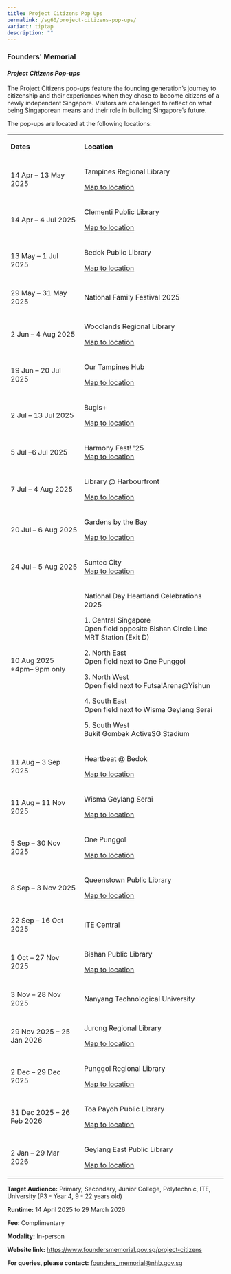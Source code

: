 ```yaml
---
title: Project Citizens Pop Ups
permalink: /sg60/project-citizens-pop-ups/
variant: tiptap
description: ""
---
```

<h3>Founders' Memorial</h3>
<h4><em>Project Citizens Pop-ups</em></h4>
<p>The Project Citizens pop-ups feature the founding generation’s journey
to citizenship and their experiences when they chose to become citizens
of a newly independent Singapore. Visitors are challenged to reflect on
what being Singaporean means and their role in building Singapore’s future.</p>
<p>The pop-ups are located at the following locations:</p>
<table style="minWidth: 50px">
<colgroup>
<col>
<col>
</colgroup>
<tbody>
<tr>
<td rowspan="1" colspan="1">
<p><strong>Dates</strong>
</p>
</td>
<td rowspan="1" colspan="1">
<p><strong>Location&nbsp;</strong>
</p>
</td>
</tr>
<tr>
<td rowspan="1" colspan="1">
<p>14&nbsp;Apr – 13 May 2025</p>
</td>
<td rowspan="1" colspan="1">
<p>Tampines Regional Library</p>
<p><a href="https://maps.app.goo.gl/FnVYZ8iYQTRsMY1ZA" class="Hyperlink SCXW209226171 BCX0" rel="noreferrer noopener" target="_blank"><u>Map to location</u></a>
</p>
</td>
</tr>
<tr>
<td rowspan="1" colspan="1">
<p>14 Apr – 4 Jul 2025</p>
</td>
<td rowspan="1" colspan="1">
<p>Clementi Public Library&nbsp;</p>
<p><a href="https://maps.app.goo.gl/obix8Z99jNtezeHdA" class="Hyperlink SCXW223587076 BCX0" rel="noreferrer noopener" target="_blank"><u>Map to location</u></a>
</p>
</td>
</tr>
<tr>
<td rowspan="1" colspan="1">
<p>13 May – 1 Jul 2025</p>
</td>
<td rowspan="1" colspan="1">
<p>Bedok Public Library&nbsp;</p>
<p><a href="https://maps.app.goo.gl/B52J8q18vLWHhWeB6" class="Hyperlink SCXW161668891 BCX0" rel="noreferrer noopener" target="_blank"><u>Map to location</u></a>
</p>
</td>
</tr>
<tr>
<td rowspan="1" colspan="1">
<p>29 May –&nbsp;31 May 2025</p>
</td>
<td rowspan="1" colspan="1">
<p>National Family Festival 2025</p>
</td>
</tr>
<tr>
<td rowspan="1" colspan="1">
<p>2 Jun – 4 Aug 2025</p>
</td>
<td rowspan="1" colspan="1">
<p>Woodlands Regional Library&nbsp;</p>
<p><a href="https://maps.app.goo.gl/GMiQfQNbt8kACWtTA" class="Hyperlink SCXW214411515 BCX0" rel="noreferrer noopener" target="_blank"><u>Map to location</u></a>
</p>
</td>
</tr>
<tr>
<td rowspan="1" colspan="1">
<p>19 Jun – 20 Jul 2025</p>
</td>
<td rowspan="1" colspan="1">
<p>Our Tampines Hub&nbsp;</p>
<p><a href="https://maps.app.goo.gl/sUpMqK1ecHLUTfWZ9" class="Hyperlink SCXW123579494 BCX0" rel="noreferrer noopener" target="_blank"><u>Map to location</u></a>
</p>
</td>
</tr>
<tr>
<td rowspan="1" colspan="1">
<p>2 Jul&nbsp;– 13 Jul 2025</p>
</td>
<td rowspan="1" colspan="1">
<p>Bugis+&nbsp;</p>
<p><a href="https://maps.app.goo.gl/aJwpES2dici19x8D9" class="Hyperlink SCXW123579494 BCX0" rel="noreferrer noopener" target="_blank"><u>Map to location</u></a>
</p>
</td>
</tr>
<tr>
<td rowspan="1" colspan="1">
<p>5 Jul&nbsp;–6 Jul 2025</p>
</td>
<td rowspan="1" colspan="1">
<p>Harmony Fest! '25
<br><a href="https://maps.app.goo.gl/KLy96GrhwrWUguMG6" class="Hyperlink SCXW179026207 BCX0" rel="noreferrer noopener" target="_blank"><u>Map to location</u></a>
</p>
</td>
</tr>
<tr>
<td rowspan="1" colspan="1">
<p>7 Jul – 4 Aug 2025</p>
</td>
<td rowspan="1" colspan="1">
<p>Library @ Harbourfront</p>
<p><a href="https://maps.app.goo.gl/QycQ9E3u2mXMdnBDA" class="Hyperlink SCXW179026207 BCX0" rel="noreferrer noopener" target="_blank"><u>Map to location</u></a>
</p>
</td>
</tr>
<tr>
<td rowspan="1" colspan="1">
<p>20 Jul – 6 Aug&nbsp;2025</p>
</td>
<td rowspan="1" colspan="1">
<p>Gardens by the Bay&nbsp;</p>
<p><a href="https://maps.app.goo.gl/oqwR8ySPoY5ugR1RA" class="Hyperlink SCXW221931712 BCX0" rel="noreferrer noopener" target="_blank"><u>Map to location</u></a>
</p>
</td>
</tr>
<tr>
<td rowspan="1" colspan="1">
<p>24 Jul –&nbsp;5 Aug 2025</p>
</td>
<td rowspan="1" colspan="1">
<p>Suntec City
<br><a href="https://maps.app.goo.gl/dEFdmJYYpEXpBjN3A" rel="noopener noreferrer nofollow" target="_blank"><u>Map to location</u></a>
</p>
</td>
</tr>
<tr>
<td rowspan="1" colspan="1">
<p>10 Aug 2025
<br>*4pm–&nbsp;9pm only</p>
</td>
<td rowspan="1" colspan="1">
<p>National Day Heartland Celebrations 2025</p>
<p>1. Central Singapore
<br>Open field opposite Bishan Circle Line MRT Station (Exit D)</p>
<p>2. North East
<br>Open field next to One Punggol</p>
<p>3. North West
<br>Open field next to FutsalArena@Yishun</p>
<p>4. South East
<br>Open field next to Wisma Geylang Serai</p>
<p>5. South West
<br>Bukit Gombak ActiveSG Stadium</p>
</td>
</tr>
<tr>
<td rowspan="1" colspan="1">
<p>11 Aug – 3 Sep 2025</p>
</td>
<td rowspan="1" colspan="1">
<p>Heartbeat @ Bedok&nbsp;</p>
<p><a href="https://maps.app.goo.gl/4ti3Qj1i1PWAemSC6" class="Hyperlink SCXW69394323 BCX0" rel="noreferrer noopener" target="_blank"><u>Map to location</u></a>
</p>
</td>
</tr>
<tr>
<td rowspan="1" colspan="1">
<p>11 Aug – 11 Nov 2025</p>
</td>
<td rowspan="1" colspan="1">
<p>Wisma Geylang Serai&nbsp;</p>
<p><a href="https://maps.app.goo.gl/11941BfpFJrtJ52c6" class="Hyperlink SCXW186883329 BCX0" rel="noreferrer noopener" target="_blank"><u>Map to location</u></a>
</p>
</td>
</tr>
<tr>
<td rowspan="1" colspan="1">
<p>5 Sep&nbsp;– 30 Nov 2025</p>
</td>
<td rowspan="1" colspan="1">
<p>One Punggol</p>
<p><a href="https://maps.app.goo.gl/NbZPX3o5F78XhXS6A" class="Hyperlink SCXW207350845 BCX0" rel="noreferrer noopener" target="_blank"><u>Map to location</u></a>
</p>
</td>
</tr>
<tr>
<td rowspan="1" colspan="1">
<p>8 Sep&nbsp;– 3 Nov&nbsp;2025</p>
</td>
<td rowspan="1" colspan="1">
<p>Queenstown Public Library</p>
<p><a href="https://maps.app.goo.gl/nmZFQAFgmrG4TrRX6" class="Hyperlink SCXW87159885 BCX0" rel="noreferrer noopener" target="_blank"><u>Map to location</u></a>
</p>
</td>
</tr>
<tr>
<td rowspan="1" colspan="1">
<p>22 Sep&nbsp;– 16 Oct 2025</p>
</td>
<td rowspan="1" colspan="1">
<p>ITE Central&nbsp;</p>
</td>
</tr>
<tr>
<td rowspan="1" colspan="1">
<p>1 Oct – 27 Nov 2025</p>
</td>
<td rowspan="1" colspan="1">
<p>Bishan Public Library&nbsp;</p>
<p><a href="https://maps.app.goo.gl/vT6i7J1tumDpwXT6A" class="Hyperlink SCXW181792349 BCX0" rel="noreferrer noopener" target="_blank"><u>Map to location</u></a>
</p>
</td>
</tr>
<tr>
<td rowspan="1" colspan="1">
<p>3 Nov –&nbsp;28 Nov 2025</p>
</td>
<td rowspan="1" colspan="1">
<p>Nanyang Technological University</p>
</td>
</tr>
<tr>
<td rowspan="1" colspan="1">
<p>29 Nov 2025 – 25 Jan 2026</p>
</td>
<td rowspan="1" colspan="1">
<p>Jurong Regional Library&nbsp;</p>
<p><a href="https://maps.app.goo.gl/2EvA6iKPeTS2shTK8" class="Hyperlink SCXW225253919 BCX0" rel="noreferrer noopener" target="_blank"><u>Map to location</u></a>
</p>
</td>
</tr>
<tr>
<td rowspan="1" colspan="1">
<p>2 Dec – 29&nbsp;Dec 2025</p>
</td>
<td rowspan="1" colspan="1">
<p>Punggol Regional Library&nbsp;</p>
<p><a href="https://maps.app.goo.gl/h2rGPbqdpQGKdxZZ7" rel="noreferrer noopener" target="_blank"><u>Map to location</u></a>&nbsp;</p>
</td>
</tr>
<tr>
<td rowspan="1" colspan="1">
<p>31 Dec 2025 – 26 Feb 2026</p>
</td>
<td rowspan="1" colspan="1">
<p>Toa Payoh Public Library&nbsp;</p>
<p><a href="https://maps.app.goo.gl/haNKzDgNqzcF5yY67" rel="noopener noreferrer nofollow" target="_blank"><u>Map to location</u></a>&nbsp;
&nbsp; &nbsp; &nbsp; &nbsp; &nbsp; &nbsp;</p>
</td>
</tr>
<tr>
<td rowspan="1" colspan="1">
<p>2 Jan – 29 Mar 2026</p>
</td>
<td rowspan="1" colspan="1">
<p>Geylang East Public Library&nbsp;</p>
<p><a href="https://maps.app.goo.gl/fnHPxj3wdf9yvtjm7" class="Hyperlink SCXW27002134 BCX0" rel="noreferrer noopener" target="_blank"><u>Map to location</u></a>
</p>
</td>
</tr>
</tbody>
</table>
<p></p>
<p><strong>Target Audience:</strong> Primary, Secondary, Junior College, Polytechnic,
ITE, University (P3 - Year 4, 9 - 22 years old)</p>
<p><strong>Runtime:</strong> 14 April 2025 to 29 March 2026</p>
<p><strong>Fee: </strong>Complimentary</p>
<p><strong>Modality:</strong> In-person</p>
<p><strong>Website link:</strong>  <a href="https://www.foundersmemorial.gov.sg/project-citizens" rel="noopener noreferrer nofollow" target="_blank">https://www.foundersmemorial.gov.sg/project-citizens</a>
</p>
<p><strong>For queries, please contact:</strong>  <a href="mailto:founders_memorial@nhb.gov.sg" rel="noopener noreferrer nofollow" target="_blank">founders_memorial@nhb.gov.sg</a>
</p>